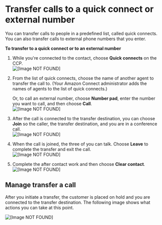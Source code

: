 # Transfer calls to a quick connect or external number<a name="transfers"></a>

You can transfer calls to people in a predefined list, called quick connects\. You can also transfer calls to external phone numbers that you enter\. 

**To transfer to a quick connect or to an external number**

1. While you're connected to the contact, choose **Quick connects** on the CCP\.  
![\[Image NOT FOUND\]](http://docs.aws.amazon.com/connect/latest/adminguide/images/transfer-calls-quick-connect-button.png)

1. From the list of quick connects, choose the name of another agent to transfer the call to\. \(Your Amazon Connect administrator adds the names of agents to the list of quick connects\.\)

   Or, to call an external number, choose **Number pad**, enter the number you want to call, and then choose **Call**\.  
![\[Image NOT FOUND\]](http://docs.aws.amazon.com/connect/latest/adminguide/images/quick-connects.png)

1. After the call is connected to the transfer destination, you can choose **Join** so the caller, the transfer destination, and you are in a conference call\.   
![\[Image NOT FOUND\]](http://docs.aws.amazon.com/connect/latest/adminguide/images/transfer-calls-choose-join.png)

1. When the call is joined, the three of you can talk\. Choose **Leave** to complete the transfer and exit the call\.  
![\[Image NOT FOUND\]](http://docs.aws.amazon.com/connect/latest/adminguide/images/transfer-calls-everyone-joined-leave-call.png)

1. Complete the after contact work and then choose **Clear contact**\.  
![\[Image NOT FOUND\]](http://docs.aws.amazon.com/connect/latest/adminguide/images/transfer-calls-do-acw.png)

## Manage transfer a call<a name="transfers-manage"></a>

After you initiate a transfer, the customer is placed on hold and you are connected to the transfer destination\. The following image shows what actions you can take at this point\. 

![\[Image NOT FOUND\]](http://docs.aws.amazon.com/connect/latest/adminguide/images/transfer-menu.png)